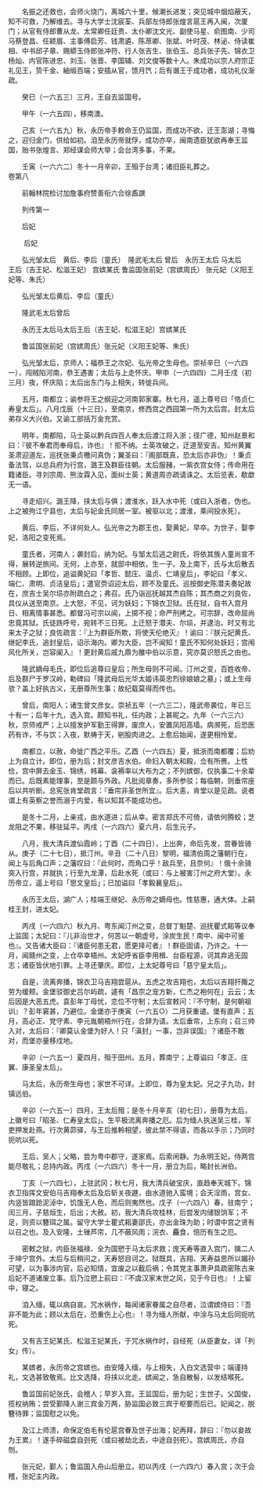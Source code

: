 <!-- { "loadSidebar": true } -->
　　名振之还救也，会师火烧门，离城六十里，候潮长进发；突见城中烟焰蔽天，知不可救，乃解维去。寻与大学士沈宸荃、兵部左侍郎张煌言扈王再入闽，次厦门；从官有侍郎曹从龙、太常卿任廷贵、太仆卿沈文光、副使马星、俞图南、少司马蔡登昌、任颖眉、主事傅启芳、钱肃遴、陈荩卿、张斌、叶时茂、林泌、侍读崔相、中书邱子章、赐蟒玉侍郎张冲符、行人张吉生、张伯玉、总兵张子先、锦衣卫杨灿、内官陈进忠、刘玉、张晋、李国辅、刘文俊等数十人。朱成功以宗人府宗正礼见王，贽千金、紬缎百端；安插从官，馈月饩；后有谮王于成功者，成功礼仪渐疏。

　　癸巳（一六五三）三月，王自去监国号。

　　甲午（一六五四），移南澳。

　　己亥（一六五九）秋，永历帝手敕命王仍监国，而成功不欲，迁王澎湖；寻悔之，迎归金门，供给如初。洎至永历帝就俘，成功亦卒，闽南遗臣犹欲再奉王监国，贻书张煌言、郑经谋会师大举；会台湾多事，不果。

　　壬寅（一六六二）冬十一月辛卯，王殂于台湾；诸旧臣礼葬之。  
卷第八

　　前翰林院检讨加詹事府赞善衔六合徐鼒譔

　　列传第一

　　后妃

　　 后妃

　　弘光邹太后　黄后、李后（童氏）　隆武毛太后 曾后　永历王太后 马太后　王后（吉王妃、松滋王妃） 宫嫔某氏 鲁监国张前妃（宫嫔周氏） 张元妃（义阳王妃等、朱氏）

　　弘光邹太后黄后、李后（童氏）

　　隆武毛太后曾后

　　永历王太后马太后王后（吉王妃、松滋王妃）宫嫔某氏

　　鲁监国张前妃（宫嫔周氏）张元妃（义阳王妃等、朱氏）

　　弘光邹太后，京师人；福恭王之次妃、弘光帝之生母也。崇祯辛巳（一六四一），闯贼陷河南，恭王遇害；太后与上走怀庆。甲申（一六四四）二月壬戌（初三月）夜，怀庆陷；太后出东门与上相失，转徙兵间。

　　五月，南都立；谕参将王之纲迎之河南郭家寨。秋七月，遥上尊号曰「恪贞仁寿皇太后」。八月戊辰（十三日），至南京，修西宫之西园第一所为太后宫。封太后弟存义大兴伯。又谕工部括万金充赏。

　　明年，南都陷，马士英以黔兵四百人奉太后渡江将入浙；径广德，知州赵景和曰：『彼不奉君而奉母后，诈也』！拒不纳。士英攻破之，迂道至安吉。知州黄翼圣肃迎道左，巡抚张秉贞檄问真伪；翼圣曰：『阁部既真，恐太后亦非伪』！秉贞备法驾，以总兵府为行宫，潞王及群臣往朝。太后服赭，一紫衣宫女侍；传命用在籍诸臣。寻刘宗周、熊汝霖入见，面纠士英；黄道周亦疏请诛之。太后览表，欷歔无一语。

　　寻走绍兴。潞王降，挟太后与俱；渡淮水，跃入水中死（或曰入浙者，伪也。上之被拘江宁县也，太后与妃金氏同居一室。被驱以北；渡淮，乘间投水死）。

　　黄后、李后，不详何处人。弘光帝之为郡王也，娶黄妃，早卒。为世子，娶李妃，洛阳之变死焉。

　　童氏者，河南人；袭封后，纳为妃。与邹太后逃之尉氏，将依其族人童尚宣不得，展转逆旅间。无何，上亦至，就邸中相依，生一子。及上南下，氏与太后散去不相顾。上即位，追谥黄妃曰「孝哲、懿庄、温贞、仁靖皇后」，李妃曰「孝义、端仁、肃明、贞洁皇后」；遣官赍诏迎太后，顾不及童氏。巡按御史陈潜夫奏妃故在，庶吉士吴尔埙亦附疏白之；弗召。氏乃诣巡抚越其杰自陈；其杰商之刘良佐，具仪从送至南京。上大怒，不见，诃为妖妇；下锦衣卫狱。氏在狱，自书入宫月日、相离情事甚悉。都督冯可宗以闻，上掷不视；命严刑拷之。可宗辞，改命屈尚忠竟其狱。氏徒跣呼号，宛转不三日死。上迁怒于潜夫、尔埙，并逮治。时又有北来太子之狱；良佐疏言：『上为群臣所欺，将使天伦绝灭』！谕曰：『朕元妃黄氏、继妃李氏，追封皇后，诏示海内。卿为大臣，岂不闻知！童氏不知何处妖妇；宫闱风化所关，岂容阑入』！更封黄后戚九鼎为雒中伯以示意，究亦莫识怒氏之由也。

　　隆武嫡母毛氏，即位后追尊曰皇后；所生母则不可闻。汀州之变，百姓收帝、后及群尸于罗汉岭，勒碑曰「隆武母后光华太姬讳英忠烈徐娘娘之墓」；或上生母欤？盖上好执古义，无册尊所生事；故纪载莫得而传也。

　　曾后，南阳人；诸生曾文彦女。崇祯五年（一六三二），隆武帝袭位，年已三十有一；后年十九，选入宫。颇知书礼，任内政；上甚昵之。九年（一六三六）秋，京师戒严；上以擅发护军勤王得罪，废庶人，安置凤阳高墙。病濒死，后恐医药有诈，不与饮；入夜，默祷于天，剜股肉进之。上愈后始闻，遂更相怜爱。

　　南都立，以赦，命徙广西之平乐。乙酉（一六四五）夏，抵浙而南都覆；后劝上为自立计。即位，册为后；封文彦吉水伯。命妇入朝太和殿，佥有所赉。上性俭，宫中屏去金玉、锦绣，帏幕、衾褥率以大布为之；不列嫔御，仅执事二十余辈而已。后既素能理事，至是颇与外政。凡批阅章奏，多所参驳；每临朝，则垂帘座后以共听断。总宪张肯堂疏言：『垂帘非圣世所宜』。后大恚，肯堂以是见疏。说者谓上有英察之誉而溺于内爱，有以知其不能成功也。

　　是冬十二月，上亲戎，由水道进；后从幸。密言郑氏不可倚，请依何腾蛟；芝龙阻之不果，移驻延平。丙戌（一六四六）夏六月，后生元子。

　　八月，我大清兵渡仙霞岭；丁酉（二十四日），上出奔，命后先发，宫眷皆骑从。庚子（二十七日），抵汀州。辛丑（二十八日）黎明，福清伯周之藩朝行在，闻上与后角口声；之藩叹曰：『此何时，而角口乎！敌兵至，且奈何』！俄十余骑突入行宫，并就执；行至九龙潭，后赴水死（或曰：与上被害汀州之府大堂）。永历帝立，遥上号曰「思文皇后」；已加谥曰「孝毅襄皇后」。

　　永历王太后，湖广人；桂端王继妃、永历帝之嫡母也。性慈惠，通大体。上嗣桂王封，进太妃。

　　丙戌（一六四六）秋九月、粤东闻汀州之变，总督丁魁楚、巡抚瞿式耜等议奉上监国；太妃曰：『儿非治世才，何苦以一朝虚号，涂炭生民！南中、闽中可鉴也』。又告诸大臣曰：『诸臣何患无君，愿更择可者』！群臣固请，乃许之。十一月，闻赣州之变，上仓卒幸梧州。太妃呼省臣李用楫、台臣程源，诃其弃逃无固志；诸臣皆伏地引罪。上寻还肇庆。即位，上太妃尊号曰「慈宁皇太后」。

　　自是，流离奔播，锦衣卫马吉翔尝扈从。五虎之攻吉翔也，太后以吉翔扞掫之劳为缓颊。金堡驳御史吕尔屿疏，遽有「昌宗之宠方新，仁杰之袍何在」云云；太后因是大恶五虎。袁彭年丁母忧，恋位不守制；太后宣敕问：『不守制，是何朝祖训』？彭年窘甚，乃避位。金堡亦于庚寅（一六五○）二月获重谴。堡有直声；五月，高必正、党守素、李元胤朝梧州行在，合辞为请。太后垂帘，上东向；召三帅入对，太后曰：『卿莫认金堡为好人！只「滇封」一事，岂非误国』？诸臣不敢对，而堡亦量移戍地。

　　辛卯（一六五一）夏四月，殂于田州。五月，葬南宁；上尊谥曰「孝正、庄翼、康圣皇太后」。

　　马太后，永历帝生母也；家世不可详。上即位，尊为皇太妃。兄之子九功，封镇远伯。

　　辛卯（一六五一）四月，王太后殂；是冬十月辛亥（初七日），册尊为太后，上徽号曰「昭圣、仁寿皇太后」。生平极流离奔播之厄。后为缅人执送吴三桂，军吏押发赴燕。行次黄茆驿，与王后推軨相望，彼此禁不得语，而各以手示；乃同时扼吭以死。

　　王后，吴人；父略，尝为粤中郡守，遂家焉。后索闲静。为永明王妃，侍两宫能尽敬礼；总持内政。丙戌（一六四六）冬十一月，册立为后，略封长洲伯。

　　丁亥（一六四七），上驻武冈；秋七月，我大清兵破宝庆，直趋奉天城下。锦衣卫指挥文安伯马吉翔奉太后及后斩关夜遯，由水道驰入蛮境；会天淫雨，宫女、内竖皆踉跄泥淖中，饥饿无人色，而后则夷然也。戊子（一六四八）春，驻南宁；闰三月，子慈烜生，后出；大赦。初，我大清兵攻桂林，后尝发内储银饷军；不足，则资以簪珥之属。留守大学士瞿式耜妻邵氏，亦出金珠为助；时谓中宫之贤有以召之也。及入安隆，土锉芦帘，几不蔽风雨；浣衣、麤食，倍历有生之厄。

　　密敕之狱，内臣张福禄、全为国愬于马太后求救；庞天寿等直入宫门，擒二人于坤宁宫外。太后与后稍问之，天寿怒目诃之。狱既具，吉翔、天寿益思所以媚孙可望，以为事涉内官，后必知情，宜废之以截后祸；令其党主事萧尹具疏密陈古来后妃不道诸废立事。后乃泣愬上前曰：『不虞汉家末世之风，见于今日也』！上留中，寝之。

　　洎入缅，辄以病自哀。咒水祸作，每闻诸家眷属之自尽者，泣谓嫔侍曰：『吾非不能为此；顾以太后在，恐重伤上心也』！寻为缅人所献，中涂与马太后同扼吭死。

　　又有吉王妃某氏、松滋王妃某氏，于咒水祸作时，自经死（从臣妻女，详「列女」传）。

　　某嫔者，永历帝之宫嫔也。由安隆入缅，与上相失，入白文选营中；端谨持礼，文选甚致敬焉。比文选降，将挟以北走。嫔闻之，急自散髻，以发结喉死。

　　鲁监国前妃张氏，会稽人；早岁入宫。王监国后，册为妃；生世子。父国俊，揽权纳贿；尝受鄞降人谢三宾金万两，胁监国必致三宾于枢要而后已。妃闻之，脱簪待罪；监国慰之以免。

　　及江上师溃，命保定伯毛有伦扈宫眷及世子出海；妃再拜，辞曰：『勿以妾故为王累』！遂手碎磁盘自刭死（或曰被劫北去，中途自刭死）。宫嫔周氏，亦自刎。

　　张元妃，鄞人；鲁监国入舟山后册立。初以丙戌（一六四六）春入宫；次于会稽，张妃主内政。

